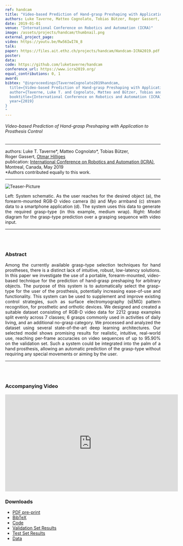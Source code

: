 ```yaml
---
ref: handcam
title: "Video-based Prediction of Hand-grasp Preshaping with Application to Prosthesis Control"
authors: Luke Taverne, Matteo Cognolato, Tobias Bützer, Roger Gassert, Otmar Hilliges
date: 2019-01-01
venue: "International Conference on Robotics and Automation (ICRA)"
image: /assets/projects/handcam/thumbnail.png
external_project_page: 
video: https://youtu.be/Rw56IwI7A_8
talk: 
paper: https://files.ait.ethz.ch/projects/handcam/Handcam-ICRA2019.pdf
poster: 
data: 
code: https://github.com/luketaverne/handcam
conference_url: https://www.icra2019.org/
equal_contributions: 0, 1
award: 
bibtex: "@inproceedings{TaverneCognolato2019handcam,
  title={Video-based Prediction of Hand-grasp Preshaping with Application to Prosthesis Control},
  author={Taverne, Luke T. and Cognolato, Matteo and Bützer, Tobias and Gassert, Roger and Hilliges, Otmar},
  booktitle={International Conference on Robotics and Automation (ICRA)},
  year={2019}
}
"
---
```


<h6> Video-based Prediction of Hand-grasp Preshaping with Application to Prosthesis Control </h6>
<hr />

<div class="fullcol">
    <div class="teaser-info-projectpage">
            <span class="normalcap">authors:</span>
            <span class="authorcap">
                <nobr>Luke T. Taverne*</a>, </nobr>
                <nobr>Matteo Cognolato*</a>, </nobr>
                <nobr>Tobias Bützer</a>, </nobr>
                <nobr>Roger Gassert</a>, </nobr>
                <nobr><a href="/people/hilliges/" title="Otmar Hilliges">Otmar Hilliges</a> </nobr>
            </span>
            <br/>
            <span class="normalcap"><nobr>publication: </nobr></span>
            <span class="authorcap">
                <a class="a-text-ext" href="https://www.icra2019.org/" title="ICRA">International Conference on Robotics and Automation (ICRA)</a>, Montreal, Canada, May 2019
            <br/>
                 *Authors contributed equally to this work.
                 </span>
        <hr />
    </div>
</div>

<div class="fullcol">
    <img class="fullcol" src="<?php ait_root_dir();?>projects/2019/handcam/downloads/teaser.png" alt="Teaser-Picture" />
    <div class="fullcol">
        <p align="justify">
            <span class="figurecap">
                Left: System schematic. As the user reaches for the desired object (a), the forearm-mounted RGB-D video camera (b) and Myo armband (c) stream data to a smartphone application (d). The system uses this data to generate the required grasp-type (in this example, medium wrap). Right: Model diagram for the grasp-type prediction over a grasping sequence with video input.
            </span>
        </p>
        <hr />
        <br/>
        <br/>
    </div>
</div>

<div class="fullcol">
    <h3>Abstract</h3>
    <p align="justify">
        Among the currently available grasp-type selection techniques for hand prostheses, there is a distinct lack of
intuitive, robust, low-latency solutions. In this paper we investigate the use of a portable, forearm-mounted, video-based technique for the prediction of hand-grasp preshaping for arbitrary
objects. The purpose of this system is to automatically select the
grasp-type for the user of the prosthesis, potentially increasing
ease-of-use and functionality. This system can be used to supplement and improve existing control strategies, such as surface
electromyography (sEMG) pattern recognition, for prosthetic
and orthotic devices. We designed and created a suitable dataset
consisting of RGB-D video data for 2212 grasp examples split
evenly across 7 classes; 6 grasps commonly used in activities of
daily living, and an additional no-grasp category. We processed
and analyzed the dataset using several state-of-the-art deep
learning architectures. Our selected model shows promising
results for realistic, intuitive, real-world use, reaching per-frame
accuracies on video sequences of up to 95.90% on the validation
set. Such a system could be integrated into the palm of a hand
prosthesis, allowing an automatic prediction of the grasp-type
without requiring any special movements or aiming by the user.
    </p>
    <hr />
    <br/>
    <br/>
</div>

<div class="fullcol">
<h3>Accompanying Video</h3>
    <div class="video" align="center">
        <iframe width="560" height="315" src="https://www.youtube.com/embed/Rw56IwI7A_8" frameborder="0" allow="accelerometer; autoplay; encrypted-media; gyroscope; picture-in-picture" allowfullscreen></iframe>
    </div>
</div>

<div class="fullcol">
 <h3>Downloads</h3>
    <ul class="linklist">
        <li class="a-pdf"><a target="_blank" title="PDF" href="<?php ait_root_dir();?>projects/2019/handcam/downloads/Handcam-ICRA2019.pdf">PDF pre-print</a></li>
        <li class="a-bib"><a title="BibTex" href="<?php ait_root_dir();?>projects/2019/handcam/handcam2019iclr.bib">BibTeX</a></li>
        <li class="a-cod"><a target="_blank" title="Code" href="https://github.com/luketaverne/handcam">Code</a></li> 
        <li class="a-zip"><a target="_blank" title="valid_results" href="<?php ait_root_dir();?>projects/2019/handcam/downloads/validation_set_results.txt">Validation Set Results</a></li>
        <li class="a-zip"><a target="_blank" title="test_results" href="<?php ait_root_dir();?>projects/2019/handcam/downloads/test_set_results.txt">Test Set Results</a></li>
        <li class="a-zip"><a target="_blank" title="test_results" href="https://dataset.ait.ethz.ch/downloads/20MuMBkxvR/">Data</a></li>
    </ul>
    <br/>
</